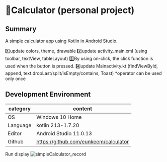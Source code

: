 # 🧮Calculator (personal project)


Summary
-------------
A simple calculator app using Kotlin in Android Studio.

1️⃣update colors, theme, drawable
2️⃣update activity_main.xml (using toolbar, textView, tableLayout)
3️⃣By using on-click, the click function is used when the button is pressed.
4️⃣update Mainactivity.kt (findViewById, append, text.dropLast/split/isEmpty/contains, Toast)
*operator can be used only once

	
Development Environment
-------------
|category|content|
|---|------------------|
|OS|Windows 10 Home|
|Language|kotlin 213-1.7.20|
|Editor|Android Studio 11.0.13|
|Github|https://github.com/eunkeem/calculator|

Run display
![simpleCalculator_record](https://user-images.githubusercontent.com/115531855/200110733-467662dd-9b9f-4462-b77b-271d389a06f1.gif)
